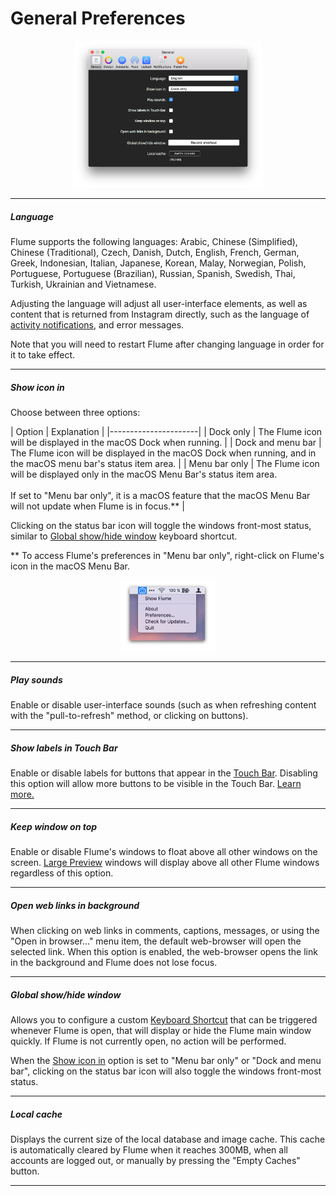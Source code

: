 # General Preferences

<p style="text-align: center; margin-top: 1em;"><img src="/preferences/assets/general.png" width="60%" height="60%" /></p>

<hr /> 

##### Language

Flume supports the following languages: Arabic, Chinese (Simplified), Chinese (Traditional), Czech, Danish, Dutch, English, French, German, Greek, Indonesian, Italian, Japanese, Korean, Malay, Norwegian, Polish, Portuguese, Portuguese (Brazilian), Russian, Spanish, Swedish, Thai, Turkish, Ukrainian and Vietnamese.

Adjusting the language will adjust all user-interface elements, as well as content that is returned from Instagram directly, such as the language of [activity notifications](/views/activity.md), and error messages.

Note that you will need to restart Flume after changing language in order for it to take effect.

<hr /> 

##### Show icon in

Choose between three options:

| Option | Explanation |
|----------------------|
| Dock only | The Flume icon will be displayed in the macOS Dock when running. |
| Dock and menu bar | The Flume icon will be displayed in the macOS Dock when running, and in the macOS menu bar's status item area. |
| Menu bar only | The Flume icon will be displayed only in the macOS Menu Bar's status item area.<br /><br />If set to "Menu bar only", it is a macOS feature that the macOS Menu Bar will not update when Flume is in focus.** |

Clicking on the status bar icon will toggle the windows front-most status, similar to [Global show/hide window](#global-showhide-window) keyboard shortcut.

** To access Flume's preferences in "Menu bar only", right-click on Flume's icon in the macOS Menu Bar.

<p style="text-align: center; margin-top: 1em;"><img src="/preferences/assets/menubar.png" width="30%" height="30%" /></p>

<hr /> 

##### Play sounds

Enable or disable user-interface sounds (such as when refreshing content with the "pull-to-refresh" method, or clicking on buttons).

<hr /> 

##### Show labels in Touch Bar

Enable or disable labels for buttons that appear in the [Touch Bar](https://support.apple.com/en-us/HT207055). Disabling this option will allow more buttons to be visible in the Touch Bar. [Learn more.](/misc/touchbar.md)

<hr /> 

##### Keep window on top

Enable or disable Flume's windows to float above all other windows on the screen. [Large Preview](/views/largepreview.md) windows will display above all other Flume windows regardless of this option.

<hr />

##### Open web links in background

When clicking on web links in comments, captions, messages, or using the "Open in browser…" menu item, the default web-browser will open the selected link. When this option is enabled, the web-browser opens the link in the background and Flume does not lose focus.

<hr />

##### Global show/hide window

Allows you to configure a custom [Keyboard Shortcut](/misc/keyboard-shortcuts.md) that can be triggered whenever Flume is open, that will display or hide the Flume main window quickly. If Flume is not currently open, no action will be performed.

When the [Show icon in](#show-icon-in) option is set to "Menu bar only" or "Dock and menu bar", clicking on the status bar icon will also toggle the windows front-most status.

<hr />

##### Local cache

Displays the current size of the local database and image cache. This cache is automatically cleared by Flume when it reaches 300MB, when all accounts are logged out, or manually by pressing the "Empty Caches" button.

<hr />


